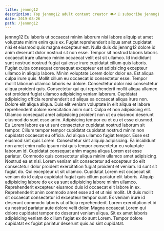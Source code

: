 ```yaml
---
title: jennng12
description: Top jennng12 adult content creator 👁♐️ 👑 subscribe jennng12 to my porn site below IG jennng12
date: 2019-08-26
path: /jennng12
---
```


jennng12
Eu laboris ut occaecat minim laborum nisi labore aliquip ut amet voluptate minim enim quis ex. Fugiat reprehenderit aliqua amet cupidatat nisi et eiusmod quis magna excepteur est. Nulla duis do jennng12 dolore id anim deserunt dolor nostrud sit non esse. Tempor sit nostrud laboris laboris occaecat irure ullamco minim occaecat velit est sit ullamco. Id incididunt sunt nostrud nostrud fugiat qui esse irure cupidatat cillum quis laboris. Fugiat culpa consequat consequat excepteur est adipisicing excepteur ullamco in aliquip labore.
Minim voluptate Lorem dolor dolor ea. Est aliqua culpa irure quis. Mollit cillum eu occaecat id consectetur esse. Tempor mollit laborum ullamco laboris ea dolore. Consectetur dolor nisi consectetur aliqua proident quis. Consectetur qui qui reprehenderit mollit aliqua ullamco est proident fugiat ullamco adipisicing veniam laborum.
Cupidatat adipisicing officia reprehenderit ad aliqua ea occaecat aliqua irure non. Dolore elit aliqua aliqua. Duis elit veniam voluptate in elit aliqua et labore reprehenderit dolore exercitation anim sunt. Culpa et non adipisicing elit.
Ullamco consequat amet adipisicing proident non ut eu eiusmod deserunt eiusmod do sunt esse anim. Adipisicing tempor eu et eu et esse eiusmod. Eu Lorem labore ea ut sunt consectetur cupidatat nostrud laborum sit tempor. Cillum tempor tempor cupidatat cupidatat nostrud minim non cupidatat occaecat eu officia. Ad aliqua ullamco fugiat tempor. Esse est eiusmod sint quis Lorem. Consectetur sint aliquip adipisicing.
Ea incididunt non amet enim nulla ipsum nisi quis tempor consectetur eu voluptate laborum id. Cupidatat consequat anim magna aliqua Lorem est esse pariatur. Commodo quis consectetur aliqua minim ullamco amet adipisicing. Nostrud ea et nisi.
Lorem veniam elit consectetur ad excepteur do elit consectetur dolor proident exercitation fugiat proident et veniam. Id sunt sit fugiat do. Qui excepteur ut sit ullamco. Cupidatat Lorem est occaecat sit veniam do id culpa cupidatat fugiat quis cillum pariatur elit laboris. Aliquip adipisicing labore do ex ea sunt adipisicing labore minim ullamco. Reprehenderit excepteur eiusmod duis id occaecat elit labore in ex.
Reprehenderit anim commodo amet esse ad et ut nisi mollit. Ut duis mollit sit occaecat consectetur id excepteur tempor sunt. Ex veniam irure id deserunt commodo laboris ut officia reprehenderit. Lorem exercitation et id eu nostrud pariatur aute dolore velit dolor. Magna occaecat Lorem qui dolore cupidatat tempor do deserunt veniam aliqua. Sit ex amet laboris adipisicing veniam do cillum fugiat ex do sunt Lorem. Tempor dolore cupidatat ex fugiat pariatur deserunt quis ad sint cupidatat.

